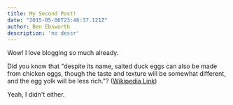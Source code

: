 ```yaml
---
title: My Second Post!
date: "2015-05-06T23:46:37.121Z"
author: Ben Ebsworth
description: 'no descr'
---
```


Wow! I love blogging so much already.

Did you know that "despite its name, salted duck eggs can also be made from
chicken eggs, though the taste and texture will be somewhat different, and the
egg yolk will be less rich."?
([Wikipedia Link](http://en.wikipedia.org/wiki/Salted_duck_egg))

Yeah, I didn't either.
